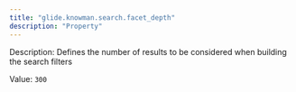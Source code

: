 ```yaml
---
title: "glide.knowman.search.facet_depth"
description: "Property"
---
```


Description: Defines the number of results to be considered when building the search filters

Value: `300`